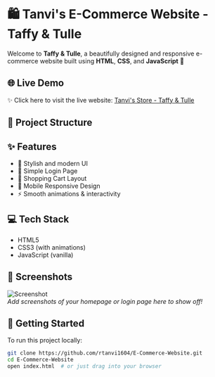 # 🛍️ Tanvi's E-Commerce Website -Taffy & Tulle

Welcome to **Taffy & Tulle**, a beautifully designed and responsive e-commerce website built using **HTML**, **CSS**, and **JavaScript** 💖

## 🌐 Live Demo
✨ Click here to visit the live website: [Tanvi's Store - Taffy & Tulle](https://rtanvi1604.github.io/E-Commerce-Website/)  

## 📁 Project Structure


## ✨ Features
- 💖 Stylish and modern UI
- 🔐 Simple Login Page
- 🛒 Shopping Cart Layout
- 📱 Mobile Responsive Design
- ⚡ Smooth animations & interactivity

## 💻 Tech Stack
- HTML5
- CSS3 (with animations)
- JavaScript (vanilla)

## 📸 Screenshots
![Screenshot](https://github.com/user-attachments/assets/1665cbac-b10a-41e5-9f81-b42b728f4811)  
_Add screenshots of your homepage or login page here to show off!_

## 🚀 Getting Started
To run this project locally:

```bash
git clone https://github.com/rtanvi1604/E-Commerce-Website.git
cd E-Commerce-Website
open index.html  # or just drag into your browser


